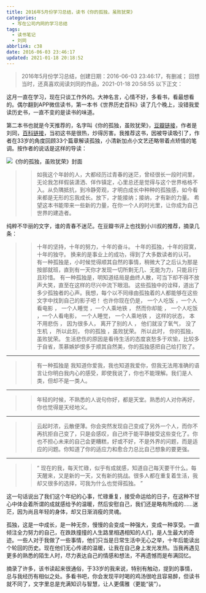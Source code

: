 ```yaml
---
title: 2016年5月份学习总结，读书《你的孤独，虽败犹荣》
categories:
  - 写在公司内网的学习总结
tags:
  - 读书笔记
  - 刘同
abbrlink: c38
date: 2016-06-03 23:46:17
updated: 2021-01-18 20:18:52
---
```


> 2016年5月份学习总结，创建日期：2016-06-03 23:46:17，有删减；
> 回想当时，还真喜欢阅读刘同的作品，2021-01-18 20:58:55
> 以下正文：

这月一直在学习，现在只谈工作外的。大神名言，心情不好，多看书，看最想看的。偶尔翻到APP微信读书，第一本书《世界历史百科》读了几个晚上，没错我爱读历史书，一直不变的是读书的味道。

第二本书也就是今天推荐的，名字叫《你的孤独，虽败犹荣》，[豆瓣链接](https://book.douban.com/subject/25895442/)，作者是刘同，[百科链接](https://baike.baidu.com/item/%E5%88%98%E5%90%8C/3842987?fr=aladdin)，当初这书是很热，炒得厉害。我推荐这书，因被导读吸引了，作者在33岁的角度回顾33个篇章解读孤独，小清新加点小文艺还略带着点矫情的笔调。按作者的说话是这样的导读：

![《你的孤独，虽败犹荣》封面](https://cdn.zenwu.site/upload/pic/2021/20210119110222.png)

<!-- more -->

>> 如我这个年龄的人，大都经历过青春的迷茫，曾经很长一段时间里，无论我怎样假装潇洒、佯作镇定，心里总还是觉得与这个世界格格不入。从负隅抵抗，到冷静旁观，才明白成长中种种的孤独感，如今看来都是无形的忘我成长。放下，才能接纳；接纳，才有新的力量。 希望这本书能带来一些新的力量，在你一个人的时光里，让你成为自己世界的建造者。

纯粹不华丽的文字，谁的青春不迷茫。在豆瓣书评上也找到小川叔的推荐，摘录几条：

>> 十年的坚持，十年的努力，十年的奋斗。
>> 十年的孤独，十年的寂寞，十年的独守。
>> 换来的是事业上的成功，得到了大多数读者的认可。
>> 有一种孤独是，小时候觉得顺其自然的事情，稍微大了之后认为那是按部就班，直到有一天你才发现一切所剩无几、无能为力，只能且行且珍惜。
>> 有一种孤独是，明知道结局是曲终人散，可当下却不得不放声大笑，直至在这样的尽兴中流下眼泪。
>> 这些孤独中的诠释，道出了多少孤独者的心声。我想，每个以不同缘由孤独着的人都能够在这些文字中找到自己的影子吧！
>> 也许你现在仍是，
>> 一个人吃饭 ，一个人看电影 ，
>> 一个人睡觉 ，一个人乘地铁 ，
>> 然而你却能 ，
>> 一个人吃饭 ，一个人看电影，
>> 一个人睡觉， 一个人乘地铁 ，
>> 这样的状态， 本不用悲伤 ，
>> 因为很多人， 离开了别的人 ，
>> 他们就没了氧气， 没了生机 ，
>> 所以此刻，
>> 你的孤独 ，虽败犹荣。
>> 所以此时，
>> 你的孤独，虽败犹荣。
>> 生活悲伤的原因是看待生活的态度哀愁多于欢愉，比较多于自省，羡慕嫉妒恨多于顺其自然美，你的孤独感把自己给打败了。

---

>> 有一种孤独是 我知道你爱我，我也知道我爱你，但我无法用准确的语言让你明白我内心的感受，即使我说了，你也不能理解。我们是人类，但却不是一类人。

---

>> 年轻的时候，不熟悉的人说句你好，都是天堂。熟悉的人对你再好，你也觉得是天经地义。

---

>> 云起时浓，云散便薄。你会突然发现自己变成了另外一个人，而你不再抗拒自己变了，只是会感叹，自己终于能平静接受这些变化了。你也不担心未来的自己会更糟糕，好或不好，不是外界的问题，而是适应的问题。你知道了你的适应力和愈合力总比自己想象的要更强。

---

>> “ 现在的我，每天忙碌，似乎有成就感，知道自己每天要干什么。每天醒来，又是新的一天，又有新的挑战。很多人都在重复着生活，我却又很多的选择，可我为什么也觉得孤独。 ”

这一句话说出了我们这个年纪的心事，忙碌重复，接受命运给的日子，在这种不甘心中体会着所谓的成就感给予的温暖，然后安慰自己，我们还是略有所成的……迷茫，因为尚且年轻的身体，却又日渐消瘦的灵魂。

孤独，这是一中成长，是一种无奈，慢慢的会变成一种强大，变成一种享受。一直倾注全力努力的自己，在跌跌撞撞的人生路里相遇相知的人们，是人生最大的奇迹。一些人对于我做了一些事情，他们只当是日常生活中无心之举，十年后能读出个轮回的历史。现在他们无心传递的温暖，让我在自己身上发光发热。当我再遇见更多的熟悉的陌生人时，尽力表达自己的情感和想法，不再遗憾而是布满回忆。

摘录了许多，该书读起来很通俗，于33岁的我来说，特别有触动，提到的事情，总与我经历有相似之处。多看书吧，你会发现平时喝的鸡汤很呛且容易醉，但读书就不同了，文字里总是充满知识与智慧，让人更儒雅（更能“装”）。
